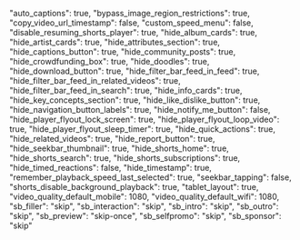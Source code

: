 "auto_captions": true,
"bypass_image_region_restrictions": true,
"copy_video_url_timestamp": false,
"custom_speed_menu": false,
"disable_resuming_shorts_player": true,
"hide_album_cards": true,
"hide_artist_cards": true,
"hide_attributes_section": true,
"hide_captions_button": true,
"hide_community_posts": true,
"hide_crowdfunding_box": true,
"hide_doodles": true,
"hide_download_button": true,
"hide_filter_bar_feed_in_feed": true,
"hide_filter_bar_feed_in_related_videos": true,
"hide_filter_bar_feed_in_search": true,
"hide_info_cards": true,
"hide_key_concepts_section": true,
"hide_like_dislike_button": true,
"hide_navigation_button_labels": true,
"hide_notify_me_button": false,
"hide_player_flyout_lock_screen": true,
"hide_player_flyout_loop_video": true,
"hide_player_flyout_sleep_timer": true,
"hide_quick_actions": true,
"hide_related_videos": true,
"hide_report_button": true,
"hide_seekbar_thumbnail": true,
"hide_shorts_home": true,
"hide_shorts_search": true,
"hide_shorts_subscriptions": true,
"hide_timed_reactions": false,
"hide_timestamp": true,
"remember_playback_speed_last_selected": true,
"seekbar_tapping": false,
"shorts_disable_background_playback": true,
"tablet_layout": true,
"video_quality_default_mobile": 1080,
"video_quality_default_wifi": 1080,
"sb_filler": "skip",
"sb_interaction": "skip",
"sb_intro": "skip",
"sb_outro": "skip",
"sb_preview": "skip-once",
"sb_selfpromo": "skip",
"sb_sponsor": "skip"
